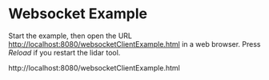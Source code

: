 # Websocket Example

Start the example, then open the URL [http://localhost:8080/websocketClientExample.html](http://localhost:8080/websocketClientExample.html) in a web browser. Press *Reload* if you restart the lidar tool.

http://localhost:8080/websocketClientExample.html
